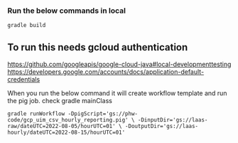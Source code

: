 ### Run the below commands in local
`gradle build`
## To run this needs gcloud authentication
https://github.com/googleapis/google-cloud-java#local-developmenttesting
https://developers.google.com/accounts/docs/application-default-credentials

When you run the below command it will create workflow template and run the pig job. check gradle mainClass

`gradle runWorkflow -DpigScript='gs://phw-code/gcp_uim_csv_hourly_reporting.pig' \
-DinputDir='gs://laas-raw/dateUTC=2022-08-05/hourUTC=01' \
-DoutputDir='gs://laas-hourly/dateUTC=2022-08-15/hourUTC=01'`

